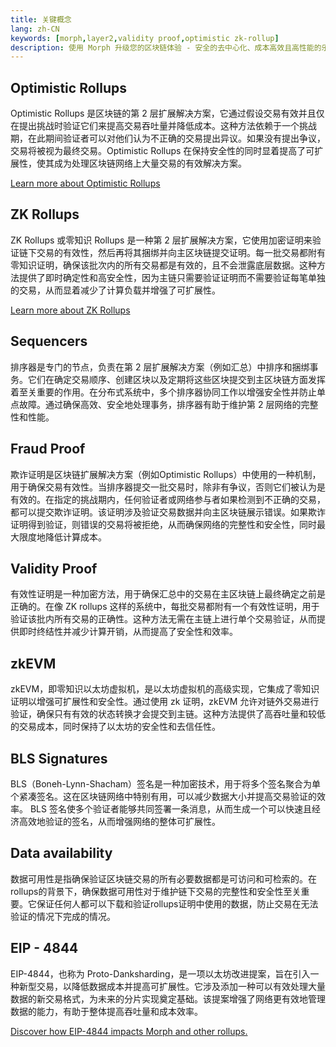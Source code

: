 ```yaml
---
title: 关键概念
lang: zh-CN
keywords: [morph,layer2,validity proof,optimistic zk-rollup]
description: 使用 Morph 升级您的区块链体验 - 安全的去中心化、成本高效且高性能的乐观 zk-rollup 解决方案。现在就试试吧！
---
```



## Optimistic Rollups


Optimistic Rollups 是区块链的第 2 层扩展解决方案，它通过假设交易有效并且仅在提出挑战时验证它们来提高交易吞吐量并降低成本。这种方法依赖于一个挑战期，在此期间验证者可以对他们认为不正确的交易提出异议。如果没有提出争议，交易将被视为最终交易。Optimistic Rollups 在保持安全性的同时显着提高了可扩展性，使其成为处理区块链网络上大量交易的有效解决方案。

[Learn more about Optimistic Rollups](https://ethereum.org/en/developers/docs/scaling/optimistic-rollups/)

## ZK Rollups

ZK Rollups 或零知识 Rollups 是一种第 2 层扩展解决方案，它使用加密证明来验证链下交易的有效性，然后再将其捆绑并向主区块链提交证明。每一批交易都附有零知识证明，确保该批次内的所有交易都是有效的，且不会泄露底层数据。这种方法提供了即时确定性和高安全性，因为主链只需要验证证明而不需要验证每笔单独的交易，从而显着减少了计算负载并增强了可扩展性。

[Learn more about ZK Rollups](https://ethereum.org/en/developers/docs/scaling/zk-rollups/)

## Sequencers

排序器是专门的节点，负责在第 2 层扩展解决方案（例如汇总）中排序和捆绑事务。它们在确定交易顺序、创建区块以及定期将这些区块提交到主区块链方面发挥着至关重要的作用。在分布式系统中，多个排序器协同工作以增强安全性并防止单点故障。通过确保高效、安全地处理事务，排序器有助于维护第 2 层网络的完整性和性能。

## Fraud Proof

欺诈证明是区块链扩展解决方案（例如Optimistic Rollups）中使用的一种机制，用于确保交易有效性。当排序器提交一批交易时，除非有争议，否则它们被认为是有效的。在指定的挑战期内，任何验证者或网络参与者如果检测到不正确的交易，都可以提交欺诈证明。该证明涉及验证交易数据并向主区块链展示错误。如果欺诈证明得到验证，则错误的交易将被拒绝，从而确保网络的完整性和安全性，同时最大限度地降低计算成本。

## Validity Proof

有效性证明是一种加密方法，用于确保汇总中的交易在主区块链上最终确定之前是正确的。在像 ZK rollups 这样的系统中，每批交易都附有一个有效性证明，用于验证该批内所有交易的正确性。这种方法无需在主链上进行单个交易验证，从而提供即时终结性并减少计算开销，从而提高了安全性和效率。

## zkEVM

zkEVM，即零知识以太坊虚拟机，是以太坊虚拟机的高级实现，它集成了零知识证明以增强可扩展性和安全性。通过使用 zk 证明，zkEVM 允许对链外交易进行验证，确保只有有效的状态转换才会提交到主链。这种方法提供了高吞吐量和较低的交易成本，同时保持了以太坊的安全性和去信任性。

## BLS Signatures

BLS（Boneh-Lynn-Shacham）签名是一种加密技术，用于将多个签名聚合为单个紧凑签名。这在区块链网络中特别有用，可以减少数据大小并提高交易验证的效率。 BLS 签名使多个验证者能够共同签署一条消息，从而生成一个可以快速且经济高效地验证的签名，从而增强网络的整体可扩展性。

## Data availability

数据可用性是指确保验证区块链交易的所有必要数据都是可访问和可检索的。在rollups的背景下，确保数据可用性对于维护链下交易的完整性和安全性至关重要。它保证任何人都可以下载和验证rollups证明中使用的数据，防止交易在无法验证的情况下完成的情况。

## EIP - 4844

EIP-4844，也称为 Proto-Danksharding，是一项以太坊改进提案，旨在引入一种新型交易，以降低数据成本并提高可扩展性。它涉及添加一种可以有效处理大量数据的新交易格式，为未来的分片实现奠定基础。该提案增强了网络更有效地管理数据的能力，有助于整体提高吞吐量和成本效率。

[Discover how EIP-4844 impacts Morph and other rollups.](https://www.eip4844.com/)
